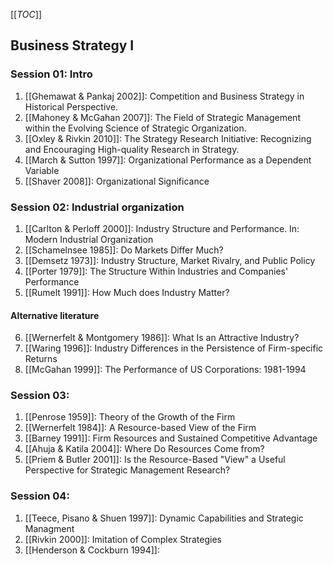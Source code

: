 [[_TOC_]]

## Business Strategy I

### Session 01: Intro

1. [[Ghemawat & Pankaj 2002]]: Competition and Business Strategy in Historical Perspective.
2. [[Mahoney & McGahan 2007]]: The Field of Strategic Management within the Evolving Science of Strategic Organization.
3. [[Oxley & Rivkin 2010]]: The Strategy Research Initiative: Recognizing and Encouraging High-quality Research in Strategy.
4. [[March & Sutton 1997]]: Organizational Performance as a Dependent Variable
5. [[Shaver 2008]]: Organizational Significance

### Session 02: Industrial organization

1. [[Carlton & Perloff 2000]]: Industry Structure and Performance. In: Modern Industrial Organization
2. [[Schamelnsee 1985]]: Do Markets Differ Much?
3. [[Demsetz 1973]]: Industry Structure, Market Rivalry, and Public Policy
4. [[Porter 1979]]: The Structure Within Industries and Companies' Performance
5. [[Rumelt 1991]]: How Much does Industry Matter?

#### Alternative literature

6. [[Wernerfelt & Montgomery 1986]]: What Is an Attractive Industry?
7. [[Waring 1996]]: Industry Differences in the Persistence of Firm-specific Returns
8. [[McGahan 1999]]: The Performance of US Corporations: 1981-1994

### Session 03:

1. [[Penrose 1959]]: Theory of the Growth of the Firm
2. [[Wernerfelt 1984]]: A Resource-based View of the Firm
3. [[Barney 1991]]: Firm Resources and Sustained Competitive Advantage
4. [[Ahuja & Katila 2004]]: Where Do Resources Come from?
5. [[Priem & Butler 2001]]: Is the Resource-Based "View" a Useful Perspective for Strategic Management Research?

### Session 04:

1. [[Teece, Pisano & Shuen 1997]]: Dynamic Capabilities and Strategic Managment
2. [[Rivkin 2000]]: Imitation of Complex Strategies
3. [[Henderson & Cockburn 1994]]: 